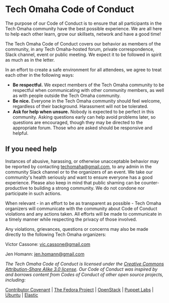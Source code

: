 # Tech Omaha Code of Conduct
The purpose of our Code of Conduct is to ensure that all participants in the Tech Omaha community have the best possible experience. We are all here to help each other learn, grow our skillsets, network and have a good time!

The Tech Omaha Code of Conduct covers our behavior as members of the community, in any Tech Omaha-hosted forum, private correspondence, Slack channel, event or public meeting. We expect it to be followed in spirit as much as in the letter.

In an effort to create a safe environment for all attendees, we agree to treat each other in the following ways:
* __Be respectful.__ We expect members of the Tech Omaha community to be respectful when communicating with other community members, as well as with people outside the Tech Omaha community.
* __Be nice.__ Everyone in the Tech Omaha community should feel welcome, regardless of their background. Harassment will not be tolerated.
* __Ask for help when unsure.__ Nobody is expected to be perfect in this community. Asking questions early can help avoid problems later, so questions are encouraged, though they may be directed to the appropriate forum. Those who are asked should be responsive and helpful.

## If you need help

Instances of abusive, harassing, or otherwise unacceptable behavior may be reported by contacting <techomaha@gmail.com>, to any admin in the community Slack channel or to the organizers of an event. We take our community's health seriously and want to ensure everyone has a good experience.  Please also keep in mind that public shaming can be counter-productive to building a strong community. We do not condone nor participate in such actions.

When relevant - in an effort to be as transparent as possible - Tech Omaha organizers will communicate with the community about Code of Conduct violations and any actions taken. All efforts will be made to communicate in a timely manner while respecting the privacy of those involved.

Any violations, grievances, questions or concerns may also be made directly to the following Tech Omaha organizers:

Victor Cassone: <vic.cassone@gmail.com>

Jen Homann: <jen.homann@gmail.com>

_The Tech Omaha Code of Conduct is licensed under the [Creative Commons Attribution-Share Alike 3.0 license](http://creativecommons.org/licenses/by-sa/3.0/). Our Code of Conduct was inspired by and borrows content from Codes of Conduct of other open source projects, including:_

[Contributor Covenant](http://contributor-covenant.org/) | [The Fedora Project](https://getfedora.org/code-of-conduct) | [OpenStack](https://www.openstack.org/legal/community-code-of-conduct/) | [Puppet Labs](https://docs.puppetlabs.com/community/community_guidelines.html) | [Ubuntu](http://www.ubuntu.com/about/about-ubuntu/conduct) | [Elastic](https://www.elastic.co/community/codeofconduct)
